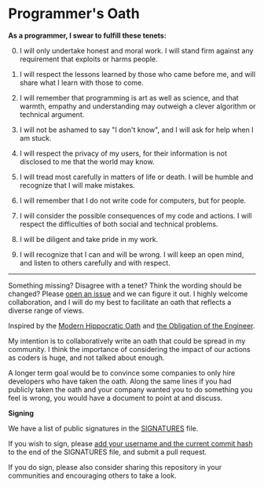 # Programmer's Oath

**As a programmer, I swear to fulfill these tenets:**

0. I will only undertake honest and moral work. I will stand firm against any requirement that exploits or harms people.

1. I will respect the lessons learned by those who came before me, and will share what I learn with those to come.

2. I will remember that programming is art as well as science, and that warmth, empathy and understanding may outweigh a clever algorithm or technical argument.

3. I will not be ashamed to say "I don't know", and I will ask for help when I am stuck.

4. I will respect the privacy of my users, for their information is not disclosed to me that the world may know.

5. I will tread most carefully in matters of life or death. I will be humble and recognize that I will make mistakes.

6. I will remember that I do not write code for computers, but for people.

7. I will consider the possible consequences of my code and actions. I will respect the difficulties of both social and technical problems.

8. I will be diligent and take pride in my work.

9. I will recognize that I can and will be wrong. I will keep an open mind, and listen to others carefully and with respect.


------

Something missing? Disagree with a tenet? Think the wording should be changed? Please [open an issue](https://github.com/Widdershin/programmers-oath/issues/new) and we can figure it out. I highly welcome collaboration, and I will do my best to facilitate an oath that reflects a diverse range of views.

Inspired by the [Modern Hippocratic Oath](https://en.wikipedia.org/wiki/Hippocratic_Oath#Modern_version) and [the Obligation of the Engineer](https://en.wikipedia.org/wiki/Engineer's_Ring#The_Obligation_of_The_Engineer).

My intention is to collaboratively write an oath that could be spread in my community. I think the importance of considering the impact of our actions as coders is huge, and not talked about enough.

A longer term goal would be to convince some companies to only hire developers who have taken the oath. Along the same lines if you had publicly taken the oath and your company wanted you to do something you feel is wrong, you would have a document to point at and discuss.

**Signing**

We have a list of public signatures in the [SIGNATURES](https://github.com/Widdershin/programmers-oath/blob/master/SIGNATURES) file.

If you wish to sign, please [add your username and the current commit hash](https://github.com/Widdershin/programmers-oath/edit/master/SIGNATURES) to the end of the SIGNATURES file, and submit a pull request.

If you do sign, please also consider sharing this repository in your communities and encouraging others to take a look.

